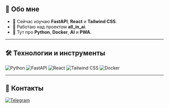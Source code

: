## 🚀 Обо мне

- 🌱 Сейчас изучаю **FastAPI**, **React** и **Tailwind CSS**.
- 🔭 Работаю над проектом **all_in_ai**.
- 💬 Тут про **Python**, **Docker**, **AI** и **PWA**.

---

## 🛠️ Технологии и инструменты
![Python](https://img.shields.io/badge/-Python-333333?style=flat&logo=python)
![FastAPI](https://img.shields.io/badge/-FastAPI-009688?style=flat&logo=fastapi)
![React](https://img.shields.io/badge/-React-333333?style=flat&logo=react)
![Tailwind CSS](https://img.shields.io/badge/-Tailwind%20CSS-38B2AC?style=flat&logo=tailwindcss)
![Docker](https://img.shields.io/badge/-Docker-333333?style=flat&logo=docker)

---

## 🔗 Контакты
[![Telegram](https://img.shields.io/badge/-Telegram-1E90FF?style=flat&logo=telegram)](https://t.me/shtekxr)
